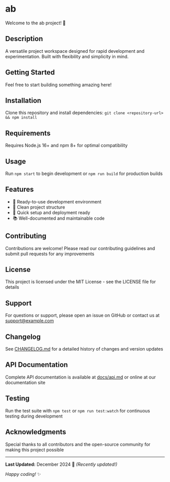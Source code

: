 # ab

Welcome to the ab project! 🚀

## Description

A versatile project workspace designed for rapid development and experimentation. Built with flexibility and simplicity in mind.

## Getting Started

Feel free to start building something amazing here!

## Installation

Clone this repository and install dependencies: `git clone <repository-url> && npm install`

## Requirements

Requires Node.js 16+ and npm 8+ for optimal compatibility

## Usage

Run `npm start` to begin development or `npm run build` for production builds

## Features

- 🔧 Ready-to-use development environment
- 📁 Clean project structure
- 🚀 Quick setup and deployment ready
- 📚 Well-documented and maintainable code

## Contributing

Contributions are welcome! Please read our contributing guidelines and submit pull requests for any improvements

## License

This project is licensed under the MIT License - see the LICENSE file for details

## Support

For questions or support, please open an issue on GitHub or contact us at support@example.com

## Changelog

See [CHANGELOG.md](CHANGELOG.md) for a detailed history of changes and version updates

## API Documentation

Complete API documentation is available at [docs/api.md](docs/api.md) or online at our documentation site

## Testing

Run the test suite with `npm test` or `npm run test:watch` for continuous testing during development

## Acknowledgments

Special thanks to all contributors and the open-source community for making this project possible

---

**Last Updated:** December 2024 📅 _(Recently updated!)_

*Happy coding!* ✨

